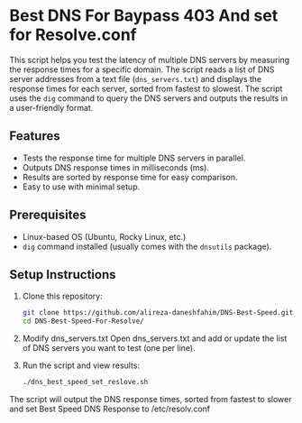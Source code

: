 # Best DNS For Baypass 403 And set for Resolve.conf

This script helps you test the latency of multiple DNS servers by measuring the response times for a specific domain. The script reads a list of DNS server addresses from a text file (`dns_servers.txt`) and displays the response times for each server, sorted from fastest to slowest. The script uses the `dig` command to query the DNS servers and outputs the results in a user-friendly format.

## Features

- Tests the response time for multiple DNS servers in parallel.
- Outputs DNS response times in milliseconds (ms).
- Results are sorted by response time for easy comparison.
- Easy to use with minimal setup.

## Prerequisites

- Linux-based OS (Ubuntu, Rocky Linux, etc.)
- `dig` command installed (usually comes with the `dnsutils` package).

## Setup Instructions
1. Clone this repository:
   ```bash
   git clone https://github.com/alireza-daneshfahim/DNS-Best-Speed.git 
   cd DNS-Best-Speed-For-Resolve/
   ```
2. Modify dns_servers.txt
Open dns_servers.txt and add or update the list of DNS servers you want to test (one per line).

3. Run the script and view results:
   ```bash
   ./dns_best_speed_set_reslove.sh
   ```

The script will output the DNS response times, sorted from fastest to
slower and set Best Speed DNS Response to /etc/resolv.conf 
